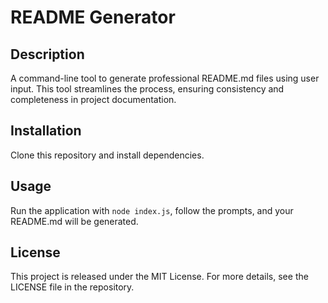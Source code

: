# README Generator

## Description
A command-line tool to generate professional README.md files using user input. This tool streamlines the process, ensuring consistency and completeness in project documentation.

## Installation
Clone this repository and install dependencies.

## Usage
Run the application with `node index.js`, follow the prompts, and your README.md will be generated.

## License
This project is released under the MIT License. For more details, see the LICENSE file in the repository.
